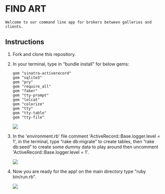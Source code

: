 # FIND ART
	Welcome to our command line app for brokers between galleries and clients.



## Instructions

1. Fork and clone this repository.

2. In your terminal, type in “bundle install” for below gems:
    ```
    gem "sinatra-activerecord"
    gem "sqlite3"
    gem "pry"
    gem "require_all"
    gem "faker"
    gem "tty-prompt"
    gem "lolcat"
    gem "colorize"
    gem "tty"
    gem "tty-table"
    gem "tty-file"

    ```
   ![](ProjectCloning.gif)

3. In the 'environment.rb' file comment 'ActiveRecord::Base.logger.level = 1', in the terminal, type “rake db:migrate”
   to create tables, then “rake db:seed” to create some dummy data to play around then uncomment
   'ActiveRecord::Base.logger.level = 1'.

   ![](BasicSetup.gif)

4. Now you are ready for the app! on the main directory type "ruby bin/run.rb".

	 ![](project-display.gif)
